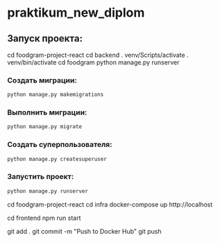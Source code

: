 # praktikum_new_diplom
## Запуск проекта:
cd foodgram-project-react
cd backend
. venv/Scripts/activate
. venv/bin/activate
cd foodgram
python manage.py runserver
### Создать миграции:
```bash
python manage.py makemigrations
```
### Выполнить миграции:
```bash
python manage.py migrate
```
### Создать суперпользователя:
```bash
python manage.py createsuperuser
```
### Запустить проект:
```bash
python manage.py runserver
```
cd foodgram-project-react
cd infra
docker-compose up
http://localhost

cd frontend
npm run start

git add .
git commit -m "Push to Docker Hub"
git push
